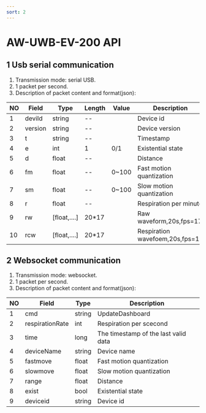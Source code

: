 ```yaml
---
sort: 2
---
```

# AW-UWB-EV-200 API

## 1 Usb serial communication

1. Transmission mode: serial USB.  
2. 1 packet per second.  
3. Description of packet content and format(json):  

| NO   | Field   | Type         | Length |Value   | Description                   |
| ---- | ------- | ------------ | -----  | ----- | -------------------------------|
| 1    | deviId  | string       | --     |       | Device id                      |
| 2    | version | string       | --     |       | Device version                 |
| 3    | t       | string       | --     |       | Timestamp                      |
| 4    | e       | int          | 1      | 0/1   | Existential state              |
| 5    | d       | float        | --     |       | Distance                       |
| 6    | fm      | float        | --     | 0~100 | Fast motion quantization       |
| 7    | sm      | float        | --      | 0~100 | Slow motion quantization       |
| 8    | r       | float        | --     |       | Respiration per minute         |
| 9    | rw      | [float,....] | 20*17  |       | Raw waveform,20s,fps=17        |
| 10   | rcw     | [float,....] | 20*17  |       | Respiration wavefoem,20s,fps=17|


## 2 Websocket communication
1. Transmission mode: websocket.  
2. 1 packet per second.  
3. Description of packet content and format(json): 

| NO   | Field           | Type             | Description                     |
| ---- | -------         | ------------     | ------------------------------- |
| 1    | cmd             | string           | UpdateDashboard                 |
| 2    | respirationRate | int              | Respiration per scecond         |
| 3    | time            | long             | The timestamp of the last valid data |
| 4    | deviceName      | string           | Device name                     |
| 5    | fastmove        | float            | Fast motion quantization        |
| 6    | slowmove        | float            | Slow motion quantization        |
| 7    | range           | float            | Distance                        |
| 8    | exist           | bool             | Existential state               |
| 9    | deviceid        | string           | Device id                       |
